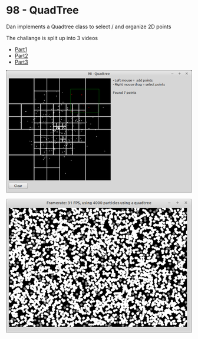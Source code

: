 # 98 - QuadTree

Dan implements a Quadtree class to select / and organize 2D points

The challange is split up into 3 videos
- [Part1](https://www.youtube.com/watch?v=OJxEcs0w_kE)
- [Part2](https://www.youtube.com/watch?v=QQx_NmCIuCY)
- [Part3](https://www.youtube.com/watch?v=z0YFFg_nBjw)

![](preview.png)

![](preview3.png)
